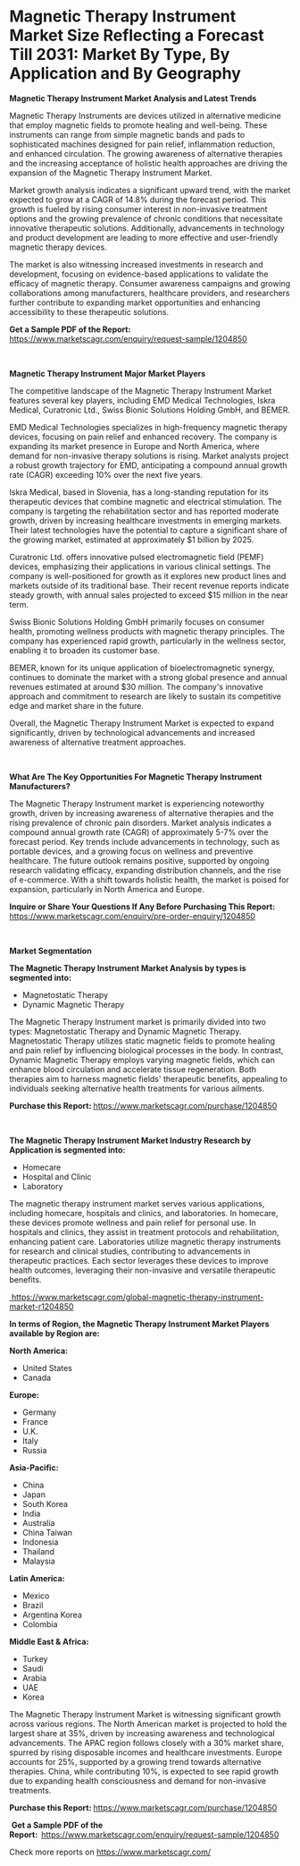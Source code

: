 <p><h1>Magnetic Therapy Instrument Market Size Reflecting a Forecast Till 2031: Market By Type, By Application and By Geography</h1></p><p><strong>Magnetic Therapy Instrument Market Analysis and Latest Trends</strong></p>
<p><p>Magnetic Therapy Instruments are devices utilized in alternative medicine that employ magnetic fields to promote healing and well-being. These instruments can range from simple magnetic bands and pads to sophisticated machines designed for pain relief, inflammation reduction, and enhanced circulation. The growing awareness of alternative therapies and the increasing acceptance of holistic health approaches are driving the expansion of the Magnetic Therapy Instrument Market.</p><p>Market growth analysis indicates a significant upward trend, with the market expected to grow at a CAGR of 14.8% during the forecast period. This growth is fueled by rising consumer interest in non-invasive treatment options and the growing prevalence of chronic conditions that necessitate innovative therapeutic solutions. Additionally, advancements in technology and product development are leading to more effective and user-friendly magnetic therapy devices. </p><p>The market is also witnessing increased investments in research and development, focusing on evidence-based applications to validate the efficacy of magnetic therapy. Consumer awareness campaigns and growing collaborations among manufacturers, healthcare providers, and researchers further contribute to expanding market opportunities and enhancing accessibility to these therapeutic solutions.</p></p>
<p><strong>Get a Sample PDF of the Report:&nbsp;</strong> <a href="https://www.marketscagr.com/enquiry/request-sample/1204850?utm_campaign=1868&utm_medium=2&utm_source=Github&utm_content=ia&utm_term=31122024&utm_id=magnetic-therapy-instrument">https://www.marketscagr.com/enquiry/request-sample/1204850</a></p>
<p>&nbsp;</p>
<p><strong>Magnetic Therapy Instrument Major Market Players</strong></p>
<p><p>The competitive landscape of the Magnetic Therapy Instrument Market features several key players, including EMD Medical Technologies, Iskra Medical, Curatronic Ltd., Swiss Bionic Solutions Holding GmbH, and BEMER. </p><p>EMD Medical Technologies specializes in high-frequency magnetic therapy devices, focusing on pain relief and enhanced recovery. The company is expanding its market presence in Europe and North America, where demand for non-invasive therapy solutions is rising. Market analysts project a robust growth trajectory for EMD, anticipating a compound annual growth rate (CAGR) exceeding 10% over the next five years.</p><p>Iskra Medical, based in Slovenia, has a long-standing reputation for its therapeutic devices that combine magnetic and electrical stimulation. The company is targeting the rehabilitation sector and has reported moderate growth, driven by increasing healthcare investments in emerging markets. Their latest technologies have the potential to capture a significant share of the growing market, estimated at approximately $1 billion by 2025.</p><p>Curatronic Ltd. offers innovative pulsed electromagnetic field (PEMF) devices, emphasizing their applications in various clinical settings. The company is well-positioned for growth as it explores new product lines and markets outside of its traditional base. Their recent revenue reports indicate steady growth, with annual sales projected to exceed $15 million in the near term.</p><p>Swiss Bionic Solutions Holding GmbH primarily focuses on consumer health, promoting wellness products with magnetic therapy principles. The company has experienced rapid growth, particularly in the wellness sector, enabling it to broaden its customer base.</p><p>BEMER, known for its unique application of bioelectromagnetic synergy, continues to dominate the market with a strong global presence and annual revenues estimated at around $30 million. The company's innovative approach and commitment to research are likely to sustain its competitive edge and market share in the future. </p><p>Overall, the Magnetic Therapy Instrument Market is expected to expand significantly, driven by technological advancements and increased awareness of alternative treatment approaches.</p></p>
<p>&nbsp;</p>
<p><strong>What Are The Key Opportunities For Magnetic Therapy Instrument Manufacturers?</strong></p>
<p><p>The Magnetic Therapy Instrument market is experiencing noteworthy growth, driven by increasing awareness of alternative therapies and the rising prevalence of chronic pain disorders. Market analysis indicates a compound annual growth rate (CAGR) of approximately 5-7% over the forecast period. Key trends include advancements in technology, such as portable devices, and a growing focus on wellness and preventive healthcare. The future outlook remains positive, supported by ongoing research validating efficacy, expanding distribution channels, and the rise of e-commerce. With a shift towards holistic health, the market is poised for expansion, particularly in North America and Europe.</p></p>
<p><strong>Inquire or Share Your Questions If Any Before Purchasing This Report:</strong> <a href="https://www.marketscagr.com/enquiry/pre-order-enquiry/1204850?utm_campaign=1868&utm_medium=2&utm_source=Github&utm_content=ia&utm_term=31122024&utm_id=magnetic-therapy-instrument">https://www.marketscagr.com/enquiry/pre-order-enquiry/1204850</a></p>
<p>&nbsp;</p>
<p><strong>Market Segmentation</strong></p>
<p><strong>The Magnetic Therapy Instrument Market Analysis by types is segmented into:</strong></p>
<p><ul><li>Magnetostatic Therapy</li><li>Dynamic Magnetic Therapy</li></ul></p>
<p><p>The Magnetic Therapy Instrument market is primarily divided into two types: Magnetostatic Therapy and Dynamic Magnetic Therapy. Magnetostatic Therapy utilizes static magnetic fields to promote healing and pain relief by influencing biological processes in the body. In contrast, Dynamic Magnetic Therapy employs varying magnetic fields, which can enhance blood circulation and accelerate tissue regeneration. Both therapies aim to harness magnetic fields' therapeutic benefits, appealing to individuals seeking alternative health treatments for various ailments.</p></p>
<p><strong>Purchase this Report:&nbsp;</strong><a href="https://www.marketscagr.com/purchase/1204850?utm_campaign=1868&utm_medium=2&utm_source=Github&utm_content=ia&utm_term=31122024&utm_id=magnetic-therapy-instrument">https://www.marketscagr.com/purchase/1204850</a></p>
<p>&nbsp;</p>
<p><strong>The Magnetic Therapy Instrument Market Industry Research by Application is segmented into:</strong></p>
<p><ul><li>Homecare</li><li>Hospital and Clinic</li><li>Laboratory</li></ul></p>
<p><p>The magnetic therapy instrument market serves various applications, including homecare, hospitals and clinics, and laboratories. In homecare, these devices promote wellness and pain relief for personal use. In hospitals and clinics, they assist in treatment protocols and rehabilitation, enhancing patient care. Laboratories utilize magnetic therapy instruments for research and clinical studies, contributing to advancements in therapeutic practices. Each sector leverages these devices to improve health outcomes, leveraging their non-invasive and versatile therapeutic benefits.</p></p>
<p><a href="https://www.marketscagr.com/global-magnetic-therapy-instrument-market-r1204850?utm_campaign=1868&utm_medium=2&utm_source=Github&utm_content=ia&utm_term=31122024&utm_id=magnetic-therapy-instrument">&nbsp;https://www.marketscagr.com/global-magnetic-therapy-instrument-market-r1204850</a></p>
<p><strong>In terms of Region, the Magnetic Therapy Instrument Market Players available by Region are:</strong></p>
<p>
    <p> <strong> North America: </strong>
        <ul>
            <li>United States</li>
            <li>Canada</li>
        </ul>
        </p> 
    <p> <strong> Europe: </strong>
        <ul>
            <li>Germany</li>
            <li>France</li>
            <li>U.K.</li>
            <li>Italy</li>
            <li>Russia</li>
        </ul>
        </p> 
    <p> <strong> Asia-Pacific: </strong>
        <ul>
            <li>China</li>
            <li>Japan</li>
            <li>South Korea</li>
            <li>India</li>
            <li>Australia</li>
            <li>China Taiwan</li>
            <li>Indonesia</li>
            <li>Thailand</li>
            <li>Malaysia</li>
        </ul>
        </p> 
    <p> <strong> Latin America: </strong>
        <ul>
            <li>Mexico</li>
            <li>Brazil</li>
            <li>Argentina Korea</li>
            <li>Colombia</li>
        </ul>
        </p> 
    <p> <strong> Middle East & Africa: </strong>
        <ul>
            <li>Turkey</li>
            <li>Saudi</li>
            <li>Arabia</li>
            <li>UAE</li>
            <li>Korea</li>
        </ul>
    </p>
    </p>
<p><p>The Magnetic Therapy Instrument Market is witnessing significant growth across various regions. The North American market is projected to hold the largest share at 35%, driven by increasing awareness and technological advancements. The APAC region follows closely with a 30% market share, spurred by rising disposable incomes and healthcare investments. Europe accounts for 25%, supported by a growing trend towards alternative therapies. China, while contributing 10%, is expected to see rapid growth due to expanding health consciousness and demand for non-invasive treatments.</p></p>
<p><strong>Purchase this Report: </strong><a href="https://www.marketscagr.com/purchase/1204850?utm_campaign=1868&utm_medium=2&utm_source=Github&utm_content=ia&utm_term=31122024&utm_id=magnetic-therapy-instrument">https://www.marketscagr.com/purchase/1204850</a></p>
<p>&nbsp;<strong>Get a Sample PDF of the Report:&nbsp;&nbsp;</strong><a href="https://www.marketscagr.com/enquiry/request-sample/1204850?utm_campaign=1868&utm_medium=2&utm_source=Github&utm_content=ia&utm_term=31122024&utm_id=magnetic-therapy-instrument">https://www.marketscagr.com/enquiry/request-sample/1204850</a></p>
<p><strong></strong></p>
<p>Check more reports on <a href="https://www.marketscagr.com/?utm_campaign=1868&utm_medium=2&utm_source=Github&utm_content=ia&utm_term=31122024&utm_id=magnetic-therapy-instrument">https://www.marketscagr.com/</a></p>